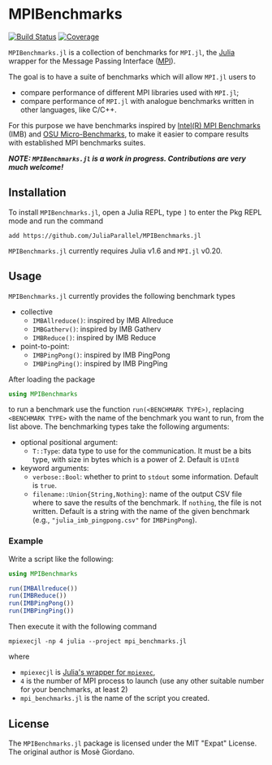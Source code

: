 # MPIBenchmarks

<!-- [![Stable](https://img.shields.io/badge/docs-stable-blue.svg)](https://JuliaParallel.github.io/MPIBenchmarks.jl/stable) -->
<!-- [![Dev](https://img.shields.io/badge/docs-dev-blue.svg)](https://JuliaParallel.github.io/MPIBenchmarks.jl/dev) -->
[![Build Status](https://github.com/JuliaParallel/MPIBenchmarks.jl/actions/workflows/CI.yml/badge.svg?branch=main)](https://github.com/JuliaParallel/MPIBenchmarks.jl/actions/workflows/CI.yml?query=branch%3Amain)
[![Coverage](https://codecov.io/gh/JuliaParallel/MPIBenchmarks.jl/branch/main/graph/badge.svg)](https://codecov.io/gh/JuliaParallel/MPIBenchmarks.jl)

`MPIBenchmarks.jl` is a collection of benchmarks for `MPI.jl`, the
[Julia](https://julialang.org/) wrapper for the Message Passing Interface
([MPI](https://www.mpi-forum.org/)).

The goal is to have a suite of benchmarks which will allow `MPI.jl` users to

* compare performance of different MPI libraries used with `MPI.jl`;
* compare performance of `MPI.jl` with analogue benchmarks written in other languages, like
  C/C++.

For this purpose we have benchmarks inspired by [Intel(R) MPI
Benchmarks](https://www.intel.com/content/www/us/en/develop/documentation/imb-user-guide/top.html)
(IMB) and [OSU Micro-Benchmarks](http://mvapich.cse.ohio-state.edu/benchmarks/), to make it
easier to compare results with established MPI benchmarks suites.

_**NOTE: `MPIBenchmarks.jl` is a work in progress.  Contributions are very much welcome!**_

## Installation

To install `MPIBenchmarks.jl`, open a Julia REPL, type `]` to enter the Pkg REPL mode and
run the command

```
add https://github.com/JuliaParallel/MPIBenchmarks.jl
```

`MPIBenchmarks.jl` currently requires Julia v1.6 and `MPI.jl` v0.20.

## Usage

`MPIBenchmarks.jl` currently provides the following benchmark types

* collective
  * `IMBAllreduce()`: inspired by IMB Allreduce
  * `IMBGatherv()`: inspired by IMB Gatherv
  * `IMBReduce()`: inspired by IMB Reduce
* point-to-point:
  * `IMBPingPong()`: inspired by IMB PingPong
  * `IMBPingPing()`: inspired by IMB PingPing

After loading the package

```julia
using MPIBenchmarks
```

to run a benchmark use the function `run(<BENCHMARK TYPE>)`, replacing `<BENCHMARK TYPE>`
with the name of the benchmark you want to run, from the list above.  The benchmarking types
take the following arguments:

* optional positional argument:
  * `T::Type`: data type to use for the communication.  It must be a bits type, with size in
	bytes which is a power of 2.  Default is `UInt8`
* keyword arguments:
  * `verbose::Bool`: whether to print to `stdout` some information.  Default is `true`.
  * `filename::Union{String,Nothing}`: name of the output CSV file where to save the results
	of the benchmark.  If `nothing`, the file is not written.  Default is a string with the
	name of the given benchmark (e.g., `"julia_imb_pingpong.csv"` for `IMBPingPong`).

### Example

Write a script like the following:

```julia
using MPIBenchmarks

run(IMBAllreduce())
run(IMBReduce())
run(IMBPingPong())
run(IMBPingPing())
```

Then execute it with the following command

```
mpiexecjl -np 4 julia --project mpi_benchmarks.jl
```

where

* `mpiexecjl` is [Julia's wrapper for
  `mpiexec`](https://juliaparallel.org/MPI.jl/dev/usage/#Julia-wrapper-for-mpiexec),
* `4` is the number of MPI process to launch (use any other suitable number for your
  benchmarks, at least 2)
* `mpi_benchmarks.jl` is the name of the script you created.

## License

The `MPIBenchmarks.jl` package is licensed under the MIT "Expat" License.  The original
author is Mosè Giordano.

